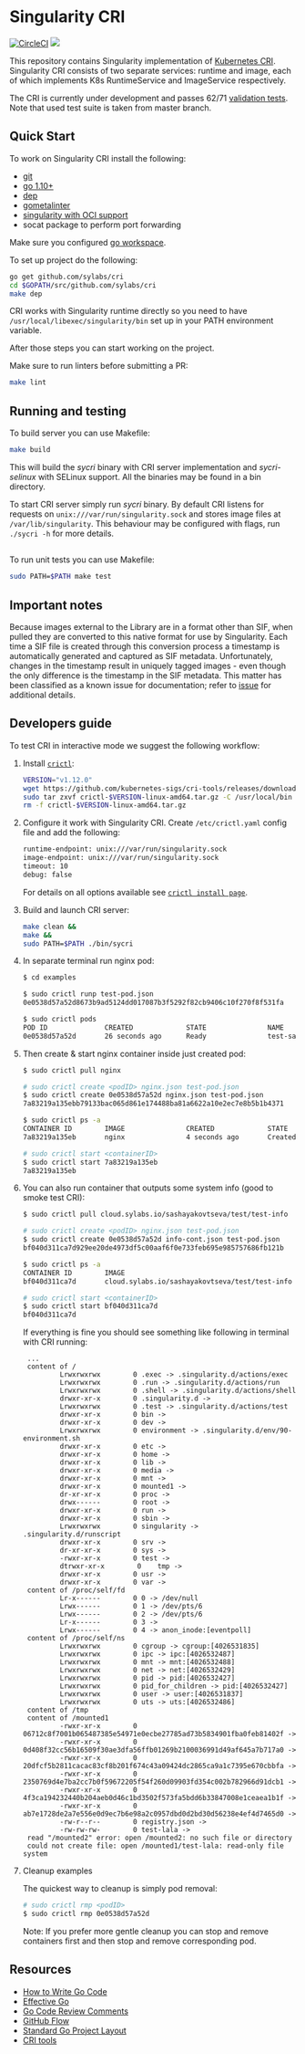 # Singularity CRI

[![CircleCI](https://circleci.com/gh/sylabs/cri.svg?style=svg&circle-token=276de7aa1d82749ecf8ed6513c72399041885dec)](https://circleci.com/gh/sylabs/cri)
<a href="https://app.zenhub.com/workspace/o/sylabs/cri/boards"><img src="https://raw.githubusercontent.com/ZenHubIO/support/master/zenhub-badge.png"></a>

This repository contains Singularity implementation of [Kubernetes CRI](https://github.com/kubernetes/community/blob/master/contributors/devel/container-runtime-interface.md). Singularity CRI consists of
two separate services: runtime and image, each of which implements K8s RuntimeService and ImageService respectively.


The CRI is currently under development and passes 62/71 [validation tests](https://github.com/kubernetes-sigs/cri-tools/blob/master/docs/validation.md).
Note that used test suite is taken from master branch.

## Quick Start

To work on Singularity CRI install the following:

- [git](https://git-scm.com/downloads)
- [go 1.10+](https://golang.org/doc/install)
- [dep](https://golang.github.io/dep/docs/installation.html)
- [gometalinter](https://github.com/alecthomas/gometalinter#installing)
- [singularity with OCI support](https://github.com/sylabs/singularity/blob/master/INSTALL.md)
- socat package to perform port forwarding

Make sure you configured [go workspace](https://golang.org/doc/code.html).

To set up project do the following:

```bash
go get github.com/sylabs/cri
cd $GOPATH/src/github.com/sylabs/cri
make dep
```

CRI works with Singularity runtime directly so you need to have `/usr/local/libexec/singularity/bin` set up in your PATH environment variable.

After those steps you can start working on the project.

Make sure to run linters before submitting a PR:

```bash
make lint
```


## Running and testing

To build server you can use Makefile:

```bash
make build
```

This will build the _sycri_ binary with CRI server implementation and _sycri-selinux_ with SELinux support.
All the binaries may be found in a bin directory.

To start CRI server simply run _sycri_ binary. By default CRI listens for requests on
`unix:///var/run/singularity.sock` and stores image files at `/var/lib/singularity`. This behaviour may be configured
with flags, run `./sycri -h` for more details.

##
To run unit tests you can use Makefile:
```bash
sudo PATH=$PATH make test
```

## Important notes

Because images external to the Library are in a format other than SIF, when pulled they are converted to this native
format for use by Singularity. Each time a SIF file is created through this conversion process a timestamp is
automatically generated and captured as SIF metadata. Unfortunately, changes in the timestamp result in uniquely
tagged images - even though the only difference is the timestamp in the SIF metadata. This matter has been classified
as a known issue for documentation; refer to [issue](https://github.com/sylabs/cri/issues/15) for additional details.

## Developers guide

To test CRI in interactive mode we suggest the following workflow:
 
1. Install [`crictl`](https://github.com/kubernetes-sigs/cri-tools/blob/master/docs/crictl.md):
	 ```bash
	VERSION="v1.12.0"
	wget https://github.com/kubernetes-sigs/cri-tools/releases/download/$VERSION/crictl-$VERSION-linux-amd64.tar.gz
	sudo tar zxvf crictl-$VERSION-linux-amd64.tar.gz -C /usr/local/bin
	rm -f crictl-$VERSION-linux-amd64.tar.gz
	```

2. Configure it work with Singularity CRI. Create `/etc/crictl.yaml` config file and add the following:
	 ```txt 
	runtime-endpoint: unix:///var/run/singularity.sock
	image-endpoint: unix:///var/run/singularity.sock
	timeout: 10
	debug: false
	```
	For details on all options available see [`crictl install page`](https://github.com/kubernetes-sigs/cri-tools/blob/master/docs/crictl.md#install-crictl).

3. Build and launch CRI server:
	 ```bash
	make clean &&
	make && 
	sudo PATH=$PATH ./bin/sycri
	```

4. In separate terminal run nginx pod:
	```bash
	$ cd examples
	
	$ sudo crictl runp test-pod.json
	0e0538d57a52d8673b9ad5124dd017087b3f5292f82cb9406c10f270f8f531fa
	
	$ sudo crictl pods
    POD ID              CREATED             STATE               NAME                NAMESPACE           ATTEMPT
    0e0538d57a52d       26 seconds ago      Ready               test-sandbox       default             1
	```

5. Then create & start nginx container inside just created pod:
	```bash
	$ sudo crictl pull nginx

	# sudo crictl create <podID> nginx.json test-pod.json
	$ sudo crictl create 0e0538d57a52d nginx.json test-pod.json
	7a83219a135ebb79133bac065d861e174488ba81a6622a10e2ec7e8b5b1b4371
	
	$ sudo crictl ps -a
	CONTAINER ID        IMAGE               CREATED             STATE               NAME                ATTEMPT             POD ID
    7a83219a135eb       nginx               4 seconds ago       Created             nginx-container     1                   0e0538d57a52d
	
	# sudo crictl start <containerID>
	$ sudo crictl start 7a83219a135eb
	7a83219a135eb
	```
	
6. You can also run container that outputs some system info (good to smoke test CRI):
	```bash
	$ sudo crictl pull cloud.sylabs.io/sashayakovtseva/test/test-info

	# sudo crictl create <podID> nginx.json test-pod.json
	$ sudo crictl create 0e0538d57a52d info-cont.json test-pod.json
	bf040d311ca7d929ee20de4973df5c00aaf6f0e733feb695e985757686fb121b
	
	$ sudo crictl ps -a
	CONTAINER ID        IMAGE                                    		  	CREATED             STATE               NAME                ATTEMPT             POD ID
	bf040d311ca7d       cloud.sylabs.io/sashayakovtseva/test/test-info   	10 seconds ago      Created             testcontainer       1                   0e0538d57a52d

	# sudo crictl start <containerID>
	$ sudo crictl start bf040d311ca7d
	bf040d311ca7d
	```
	
	If everything is fine you should see something like following in terminal with CRI running:

		...
		content of /
				Lrwxrwxrwx        0	.exec -> .singularity.d/actions/exec
				Lrwxrwxrwx        0	.run -> .singularity.d/actions/run
				Lrwxrwxrwx        0	.shell -> .singularity.d/actions/shell
				drwxr-xr-x        0	.singularity.d -> 
				Lrwxrwxrwx        0	.test -> .singularity.d/actions/test
				drwxr-xr-x        0	bin -> 
				drwxr-xr-x        0	dev -> 
				Lrwxrwxrwx        0	environment -> .singularity.d/env/90-environment.sh
				drwxr-xr-x        0	etc -> 
				drwxr-xr-x        0	home -> 
				drwxr-xr-x        0	lib -> 
				drwxr-xr-x        0	media -> 
				drwxr-xr-x        0	mnt -> 
				drwxr-xr-x        0	mounted1 -> 
				dr-xr-xr-x        0	proc -> 
				drwx------        0	root -> 
				drwxr-xr-x        0	run -> 
				drwxr-xr-x        0	sbin -> 
				Lrwxrwxrwx        0	singularity -> .singularity.d/runscript
				drwxr-xr-x        0	srv -> 
				dr-xr-xr-x        0	sys -> 
				-rwxr-xr-x        0	test -> 
				dtrwxr-xr-x        0	tmp -> 
				drwxr-xr-x        0	usr -> 
				drwxr-xr-x        0	var -> 
		content of /proc/self/fd
				Lr-x------        0	0 -> /dev/null
				Lrwx------        0	1 -> /dev/pts/6
				Lrwx------        0	2 -> /dev/pts/6
				Lr-x------        0	3 -> 
				Lrwx------        0	4 -> anon_inode:[eventpoll]
		content of /proc/self/ns
				Lrwxrwxrwx        0	cgroup -> cgroup:[4026531835]
				Lrwxrwxrwx        0	ipc -> ipc:[4026532487]
				Lrwxrwxrwx        0	mnt -> mnt:[4026532488]
				Lrwxrwxrwx        0	net -> net:[4026532429]
				Lrwxrwxrwx        0	pid -> pid:[4026532427]
				Lrwxrwxrwx        0	pid_for_children -> pid:[4026532427]
				Lrwxrwxrwx        0	user -> user:[4026531837]
				Lrwxrwxrwx        0	uts -> uts:[4026532486]
		content of /tmp
		content of /mounted1
				-rwxr-xr-x        0	06712c8f7001b065487385e54971e0ecbe27785ad73b5834901fba0feb81402f -> 
				-rwxr-xr-x        0	0d408f32cc56b16509f30ae3dfa56ffb01269b2100036991d49af645a7b717a0 -> 
				-rwxr-xr-x        0	20dfcf5b2811cacac83cf8b201f674c43a09424dc2865ca9a1c7395e670cbbfa -> 
				-rwxr-xr-x        0	2350769d4e7ba2cc7b0f59672205f54f260d09903fd354c002b782966d91dcb1 -> 
				-rwxr-xr-x        0	4f3ca194232440b204aeb0d46c1bd3502f573fa5bdd6b33847008e1ceaea1b1f -> 
				-rwxr-xr-x        0	ab7e1728de2a7e556e0d9ec7b6e98a2c0957dbd0d2bd30d56238e4ef4d7465d0 -> 
				-rw-r--r--        0	registry.json -> 
				-rw-rw-rw-        0	test-lala -> 
		read "/mounted2" error: open /mounted2: no such file or directory
		could not create file: open /mounted1/test-lala: read-only file system

7. Cleanup examples

	The quickest way to cleanup is simply pod removal:
	```bash
	# sudo crictl rmp <podID>
	$ sudo crictl rmp 0e0538d57a52d
	```

	Note: If you prefer more gentle cleanup you can stop and remove containers first and then stop and remove corresponding pod.

## Resources

* [How to Write Go Code](https://golang.org/doc/code.html)
* [Effective Go](https://golang.org/doc/effective_go.html)
* [Go Code Review Comments](https://github.com/golang/go/wiki/CodeReviewComments)
* [GitHub Flow](https://guides.github.com/introduction/flow/)
* [Standard Go Project Layout](https://github.com/golang-standards/project-layout)
* [CRI tools](https://github.com/kubernetes-sigs/cri-tools)
